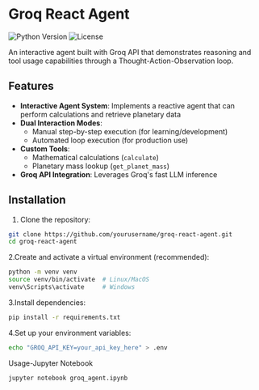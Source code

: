 # Groq React Agent

![Python Version](https://img.shields.io/badge/python-3.8%2B-blue)
![License](https://img.shields.io/badge/license-MIT-green)

An interactive agent built with Groq API that demonstrates reasoning and tool usage capabilities through a Thought-Action-Observation loop.

## Features

- **Interactive Agent System**: Implements a reactive agent that can perform calculations and retrieve planetary data
- **Dual Interaction Modes**:
  - Manual step-by-step execution (for learning/development)
  - Automated loop execution (for production use)
- **Custom Tools**:
  - Mathematical calculations (`calculate`)
  - Planetary mass lookup (`get_planet_mass`)
- **Groq API Integration**: Leverages Groq's fast LLM inference

## Installation

1. Clone the repository:
```bash
git clone https://github.com/yourusername/groq-react-agent.git
cd groq-react-agent
```
2.Create and activate a virtual environment (recommended):

```bash
python -m venv venv
source venv/bin/activate  # Linux/MacOS
venv\Scripts\activate     # Windows
```
3.Install dependencies:

```bash
pip install -r requirements.txt
```
4.Set up your environment variables:

```bash
echo "GROQ_API_KEY=your_api_key_here" > .env
```
Usage-Jupyter Notebook
```bash
jupyter notebook groq_agent.ipynb



